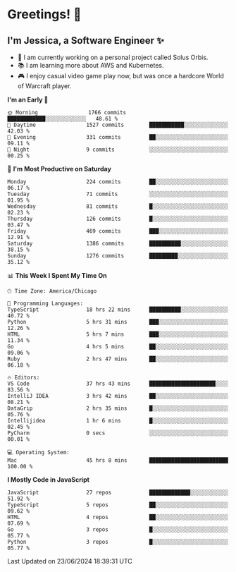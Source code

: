 # Greetings! 🧠

## I'm Jessica, a Software Engineer :sparkles:

- 🌟 I am currently working on a personal project called Solus Orbis.
- 📚 I am learning more about AWS and Kubernetes.
- 🎮 I enjoy casual video game play now, but was once a hardcore World of Warcraft player.

<!--START_SECTION:waka-->
**I'm an Early 🐤** 

```text
🌞 Morning                1766 commits        ████████████░░░░░░░░░░░░░   48.61 % 
🌆 Daytime                1527 commits        ███████████░░░░░░░░░░░░░░   42.03 % 
🌃 Evening                331 commits         ██░░░░░░░░░░░░░░░░░░░░░░░   09.11 % 
🌙 Night                  9 commits           ░░░░░░░░░░░░░░░░░░░░░░░░░   00.25 % 
```
📅 **I'm Most Productive on Saturday** 

```text
Monday                   224 commits         ██░░░░░░░░░░░░░░░░░░░░░░░   06.17 % 
Tuesday                  71 commits          ░░░░░░░░░░░░░░░░░░░░░░░░░   01.95 % 
Wednesday                81 commits          █░░░░░░░░░░░░░░░░░░░░░░░░   02.23 % 
Thursday                 126 commits         █░░░░░░░░░░░░░░░░░░░░░░░░   03.47 % 
Friday                   469 commits         ███░░░░░░░░░░░░░░░░░░░░░░   12.91 % 
Saturday                 1386 commits        ██████████░░░░░░░░░░░░░░░   38.15 % 
Sunday                   1276 commits        █████████░░░░░░░░░░░░░░░░   35.12 % 
```


📊 **This Week I Spent My Time On** 

```text
🕑︎ Time Zone: America/Chicago

💬 Programming Languages: 
TypeScript               18 hrs 22 mins      ██████████░░░░░░░░░░░░░░░   40.72 % 
Python                   5 hrs 31 mins       ███░░░░░░░░░░░░░░░░░░░░░░   12.26 % 
HTML                     5 hrs 7 mins        ███░░░░░░░░░░░░░░░░░░░░░░   11.34 % 
Go                       4 hrs 5 mins        ██░░░░░░░░░░░░░░░░░░░░░░░   09.06 % 
Ruby                     2 hrs 47 mins       ██░░░░░░░░░░░░░░░░░░░░░░░   06.18 % 

🔥 Editors: 
VS Code                  37 hrs 43 mins      █████████████████████░░░░   83.56 % 
IntelliJ IDEA            3 hrs 42 mins       ██░░░░░░░░░░░░░░░░░░░░░░░   08.21 % 
DataGrip                 2 hrs 35 mins       █░░░░░░░░░░░░░░░░░░░░░░░░   05.76 % 
Intellijidea             1 hr 6 mins         █░░░░░░░░░░░░░░░░░░░░░░░░   02.45 % 
PyCharm                  0 secs              ░░░░░░░░░░░░░░░░░░░░░░░░░   00.01 % 

💻 Operating System: 
Mac                      45 hrs 8 mins       █████████████████████████   100.00 % 
```

**I Mostly Code in JavaScript** 

```text
JavaScript               27 repos            █████████████░░░░░░░░░░░░   51.92 % 
TypeScript               5 repos             ██░░░░░░░░░░░░░░░░░░░░░░░   09.62 % 
HTML                     4 repos             ██░░░░░░░░░░░░░░░░░░░░░░░   07.69 % 
Go                       3 repos             █░░░░░░░░░░░░░░░░░░░░░░░░   05.77 % 
Python                   3 repos             █░░░░░░░░░░░░░░░░░░░░░░░░   05.77 % 
```




 Last Updated on 23/06/2024 18:39:31 UTC
<!--END_SECTION:waka-->

<!--
**jessikuh/jessikuh** is a ✨ _special_ ✨ repository because its `README.md` (this file) appears on your GitHub profile.

Here are some ideas to get you started:

- 🔭 I’m currently working on ...
- 🌱 I’m currently learning ...
- 👯 I’m looking to collaborate on ...
- 🤔 I’m looking for help with ...
- 💬 Ask me about ...
- 📫 How to reach me: ...
- 😄 Pronouns: ...
- ⚡ Fun fact: ...
-->
